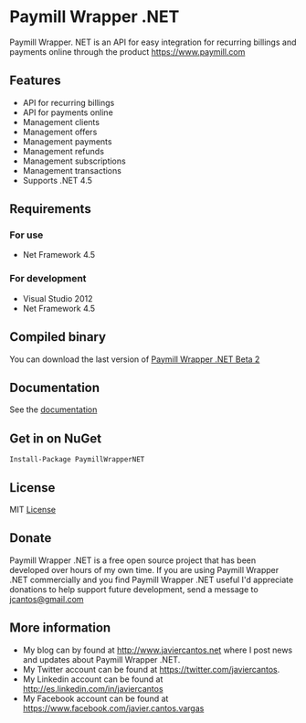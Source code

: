 Paymill Wrapper .NET
====================

Paymill Wrapper. NET is an API for easy integration for recurring billings and payments online through the product https://www.paymill.com

Features
--------

* API for recurring billings
* API for payments online
* Management clients
* Management offers
* Management payments
* Management refunds
* Management subscriptions
* Management transactions
* Supports .NET 4.5

Requirements
------------

### For use

* Net Framework 4.5

### For development

* Visual Studio 2012
* Net Framework 4.5

Compiled binary
---------------

You can download the last version of <a href="http://paymillwrapper.codeplex.com/releases">Paymill Wrapper .NET Beta 2</a>

Documentation
-------------

See the <a href="http://paymillwrapper.codeplex.com/documentation">documentation</a>

Get in on NuGet
---------------

<pre><code>Install-Package PaymillWrapperNET</code></pre>

License
-------

MIT <a href="https://github.com/jcantos/paymillwrappernet/blob/master/LICENSE">License</a>

Donate
------

Paymill Wrapper .NET is a free open source project that has been developed over hours of my own time. If you are using Paymill Wrapper .NET commercially and you find Paymill Wrapper .NET useful I'd appreciate donations to help support future development, send a message to jcantos@gmail.com

More information
----------------

* My blog can by found at http://www.javiercantos.net where I post news and updates about Paymill Wrapper .NET.
* My Twitter account can be found at https://twitter.com/javiercantos.
* My Linkedin account can be found at http://es.linkedin.com/in/javiercantos
* My Facebook account can be found at https://www.facebook.com/javier.cantos.vargas
